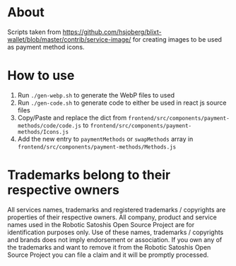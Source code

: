 # About

Scripts taken from https://github.com/hsjoberg/blixt-wallet/blob/master/contrib/service-image/ for creating images to be used as payment method icons.

# How to use

1. Run `./gen-webp.sh` to generate the WebP files to used
2. Run `./gen-code.sh` to generate code to either be used in react js source files
3. Copy/Paste and replace the dict from `frontend/src/components/payment-methods/code/code.js` to `frontend/src/components/payment-methods/Icons.js`
4. Add the new entry to `paymentMethods` or `swapMethods` array in `frontend/src/components/payment-methods/Methods.js` 

# Trademarks belong to their respective owners

All services names, trademarks and registered trademarks / copyrights are properties of their respective owners. All company, product and service names used in the Robotic Satoshis Open Source Project are for identification purposes only. Use of these names, trademarks / copyrights and brands does not imply endorsement or association. If you own any of the trademarks and want to remove it from the Robotic Satoshis Open Source Project you can file a claim and it will be promptly processed.
